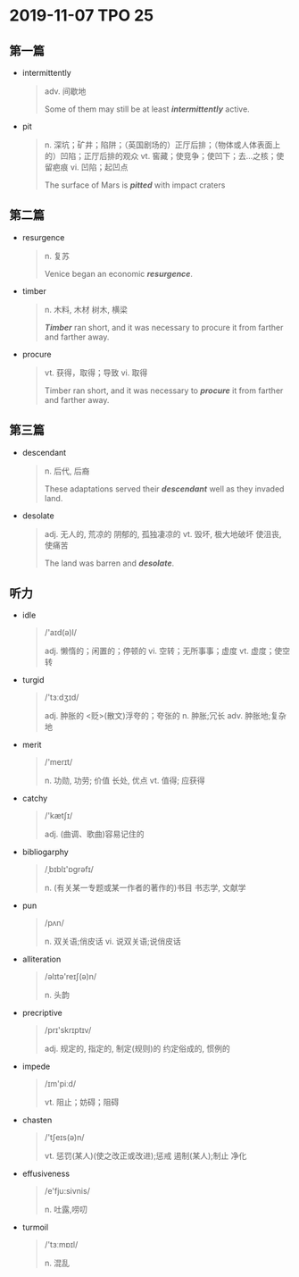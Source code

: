 # 2019-11-07 TPO 25

## 第一篇

* intermittently 

  > adv. 间歇地
  >
  > Some of them may still be at least ***intermittently*** active. 

* pit

  > n. 深坑；矿井；陷阱；（英国剧场的）正厅后排；（物体或人体表面上的）凹陷；正厅后排的观众
  > vt. 窖藏；使竞争；使凹下；去…之核；使留疤痕
  > vi. 凹陷；起凹点
  >
  > The surface of Mars is ***pitted*** with impact craters

## 第二篇

* resurgence 

  > n. 复苏
  >
  > Venice began an economic ***resurgence***.

* timber

  > n. 木料, 木材
  > 树木, 横梁
  >
  > ***Timber*** ran short, and it was necessary to procure it from farther and farther away. 

* procure

  > vt. 获得，取得；导致
  > vi. 取得
  >
  > Timber ran short, and it was necessary to ***procure*** it from farther and farther away. 

## 第三篇

* descendant 

  > n. 后代, 后裔
  >
  > These adaptations served their ***descendant*** well as they invaded land.

* desolate

  > adj. 无人的, 荒凉的
  > 阴郁的, 孤独凄凉的
  > vt. 毁坏, 极大地破坏
  > 使沮丧, 使痛苦
  >
  > The land was barren and ***desolate***.

## 听力

* idle

  > /'aɪd(ə)l/
  >
  > adj. 懒惰的；闲置的；停顿的
  > vi. 空转；无所事事；虚度
  > vt. 虚度；使空转

* turgid

  > /'tɜːdʒɪd/
  >
  > adj. 肿胀的
  > <贬>(散文)浮夸的；夸张的
  > n. 肿胀;冗长
  > adv. 肿胀地;复杂地

* merit

  > /'merɪt/
  >
  > n. 功勋, 功劳; 价值
  > 长处, 优点
  > vt. 值得; 应获得

* catchy

  > /'kætʃɪ/
  >
  > adj. (曲调、歌曲)容易记住的

* bibliogarphy

  > /ˌbɪblɪ'ɒgrəfɪ/
  >
  > n. (有关某一专题或某一作者的著作的)书目
  > 书志学, 文献学

* pun

  > /pʌn/
  >
  > n. 双关语;俏皮话
  > vi. 说双关语;说俏皮话

* alliteration

  > /əlɪtə'reɪʃ(ə)n/
  >
  > n. 头韵

* precriptive

  > /prɪ'skrɪptɪv/
  >
  > adj. 规定的, 指定的, 制定(规则)的
  > 约定俗成的, 惯例的

* impede

  > /ɪm'piːd/
  >
  > vt. 阻止；妨碍；阻碍

* chasten

  > /'tʃeɪs(ə)n/
  >
  > vt. 惩罚(某人)(使之改正或改进);惩戒
  > 遏制(某人);制止
  > 净化

* effusiveness

  > /e'fju:sivnis/
  >
  > n. 吐露,唠叨

* turmoil

  > /'tɜːmɒɪl/
  >
  > n. 混乱